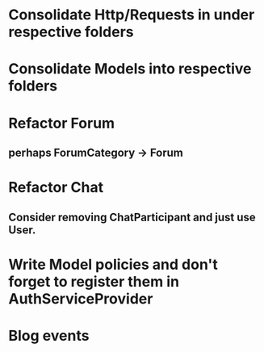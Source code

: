# Consolidate Http/Requests in under respective folders
# Consolidate Models into respective folders

# Refactor Forum
## perhaps ForumCategory -> Forum

# Refactor Chat
## Consider removing ChatParticipant and just use User.

# Write Model policies and don't forget to register them in AuthServiceProvider

# Blog events
